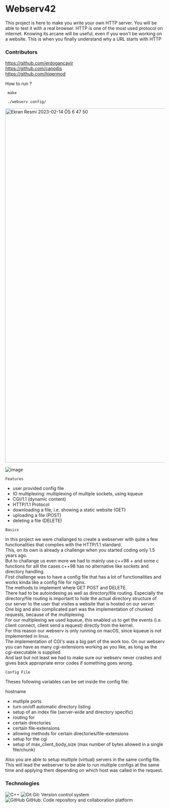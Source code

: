 # Webserv42
This project is here to make you write your own HTTP server. You will be able to test it with a real browser. HTTP is one of the most used protocol on internet. Knowing its arcane will be useful, even if you won't be working on a website. 
This is when you finally understand why a URL starts
with HTTP


### Contributors<br>
https://github.com/erdogancayir<br>
https://github.com/canodis<br>
https://github.com/hiqermod<br>



How to run ?

```  make ``` 

```  ./webserv config/ ``` 

<img width="1119" alt="Ekran Resmi 2023-02-14 ÖS 6 47 50" src="https://user-images.githubusercontent.com/94300378/218787732-3d25853c-ab1b-4231-9794-536e29fac50c.png">



![image](https://user-images.githubusercontent.com/94300378/215287887-7654f9b8-c402-4602-96f3-c3bc15b78a78.png)




```Features```

- user provided config file
- IO multiplexing: multiplexing of multiple sockets, using kqueue
- CGI/1.1 (dynamic content)
- HTTP/1.1 Protocol
- downloading a file, i.e. showing a static website (GET)
- uploading a file (POST)
- deleting a file (DELETE)

```Basics```

In this project we were challanged to create a webserver with quite a few functionalities that complies with the HTTP/1.1 standard. <br>
This, on its own is already a challenge when you started coding only 1.5 years ago.<br>
But to challange us even more we had to mainly use c++98 + and some c functions for alll the cases c++98 has no alternative like sockets and directory handling.<br>
First challenge was to have a config file that has a lot of functionalities and works kinda like a config file for nginx.<br>
The methods to implement where GET POST and DELETE.<br>
There had to be autoindexing as well as directory/file routing. Especially the directory/file routing is important to hide the actual directory structure of our server to the user that visites a website that is hosted on our server.<br>
One big and also complicated part was the implementation of chunked requests, because of the multiplexing.<br>
For our multiplexing we used kqueue, this enabled us to get the events (i.e. client connect, client send a request) directly from the kernel.<br>
For this reason our webserv is only running on macOS, since kqueue is not implemented in linux.<br>
The implementation of CGI's was a big part of the work too. On our webserv you can have as many cgi-extensions working as you like, as long as the cgi-executable is supplied.<br>
And last but not least we had to make sure our webserv never crashes and gives back appropriate error codes if something goes wrong.<br>

```Config File```

Theses following variables can be set inside the config file:

hostname

- mutliple ports
- turn on/off automatic directory listing
- setup of an index file (server-wide and directory specific)
- routing for
- certain directories
- certain file-extensions
- allowing methods for certain directories/file-extensions
- setup for the cgi
- setup of max_client_body_size (max number of bytes allowed in a single file/chunk)

Also you are able to setup multiple (virtual) servers in the same config file.
This will lead the webserver to be able to run multiple configs at the same time and applying them depending on which host was called in the request.



### Technologies

![C++](https://img.shields.io/badge/c++-%2300599C.svg?style=for-the-badge&logo=c%2B%2B&logoColor=white)
![Git](https://img.shields.io/badge/git-%23F05033.svg?style=for-the-badge&logo=git&logoColor=white) Git: Version control system <br>
![GitHub](https://img.shields.io/badge/github-%23121011.svg?style=for-the-badge&logo=github&logoColor=white) GitHub: Code repository and collaboration platform <br>

